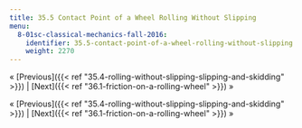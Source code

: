 ```yaml
---
title: 35.5 Contact Point of a Wheel Rolling Without Slipping
menu:
  8-01sc-classical-mechanics-fall-2016:
    identifier: 35.5-contact-point-of-a-wheel-rolling-without-slipping
    weight: 2270
---
```

« [Previous]({{< ref "35.4-rolling-without-slipping-slipping-and-skidding" >}}) | [Next]({{< ref "36.1-friction-on-a-rolling-wheel" >}}) »

« [Previous]({{< ref "35.4-rolling-without-slipping-slipping-and-skidding" >}}) | [Next]({{< ref "36.1-friction-on-a-rolling-wheel" >}}) »